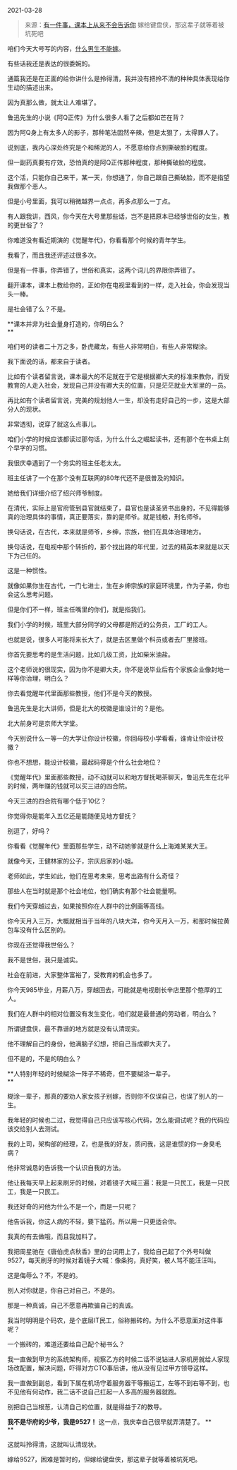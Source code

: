 2021-03-28

> 来源：[有一件事，课本上从来不会告诉你](http://mp.weixin.qq.com/s?__biz=MzU3NDc5Nzc0NQ==&mid=2247501420&idx=1&sn=c8dddac125492680f236caaff23ba5fc&chksm=fd2e64b2ca59eda4935a8a5ee61fe7c8ff481db15b269d4d2d5b48c85e3b9ccb7e545f20e175&scene=27#wechat_redirect)
> 嫁给键盘侠，那这辈子就等着被坑死吧

咱们今天大号写的内容，[什么男生不能嫁](https://mp.weixin.qq.com/s?__biz=MzU0MjYwNDU2Mw==&mid=2247497601&idx=2&sn=9c95f2406b60747bd2950eff485c0a1f&chksm=fb1a9bfdcc6d12ebd469c85c0c555168067cb87ee60a8baae5cf2dbd2827f9bd1b0208cc755f&token=81177465&lang=zh_CN&scene=21#wechat_redirect)。  

  

有些话我还是表达的很委婉的。

  

通篇我还是在正面的给你讲什么是拎得清，我并没有把拎不清的种种具体表现给你生动的描述出来。

  

因为真那么做，就太让人难堪了。

  

鲁迅先生的小说《阿Q正传》为什么很多人看了之后都如芒在背？

  

因为阿Q身上有太多人的影子，那种笔法固然辛辣，但是太狠了，太得罪人了。

  

说到底，我内心深处终究是个和稀泥的人，不愿意给你点到撕破脸的程度。  

  

但一副药真要有疗效，恐怕真的是阿Q正传那种程度，那种撕破脸的程度。  

  

这个活，只能你自己来干，某一天，你想通了，你自己跟自己撕破脸，而不是指望我做那个恶人。  

  

但是小号里面，我可以稍微越界一点点，再多点那么一丁点。  

  

有人跟我讲，西风，你今天在大号里那些话，岂不是把原本已经够世俗的女生，教的更世俗了？  

  

你难道没有看近期演的《觉醒年代》，你看看那个时候的青年学生。  

  

我看了，而且我还评述过很多次。  

  

但是有一件事，你弄错了，世俗和真实，这两个词儿的界限你弄错了。

  

翻开课本，课本上教给你的，正如你在电视里看到的一样，走入社会，你会发现当头一棒。  

  

是社会错了么？不是。

  

 **课本并非为社会量身打造的，你明白么？  
**

  

咱们号的读者二十万之多，卧虎藏龙，有些人非常明白，有些人非常糊涂。  

  

我下面说的话，都来自于读者。  

  

比如有个读者留言说，课本最大的不足就在于它是根据卿大夫的标准来教你，而受教育的人走入社会，发现自己并没有卿大夫的位置，只是茫茫就业大军里的一员。

  

再比如有个读者留言说，完美的规划他人一生，却没有走好自己的一步，这是大部分人的现状。

  

非常透彻，说穿了就这么点事儿。  

  

咱们小学的时候应该都读过那句话，为什么什么之崛起读书，还有那个在书桌上刻个早字的习惯。  

  

我很庆幸遇到了一个务实的班主任老太太。  

  

班主任讲了一个在那个没有互联网的80年代还不是很普及的知识。  

  

她给我们详细介绍了绍兴师爷制度。

  

在清代，实际上是官府管到县官就结束了，县官也是读圣贤书出身的，不见得能够真的治理具体的事情，真正要落实，靠的是师爷。就是钱粮，刑名师爷。

  

换句话说，在古代，本来就是师爷，乡绅，宗族，他们在具体治理地方。  

  

换句话说，在电视中那个转折的，那个找出路的年代里，过去的精英本来就是以天下为己任的。  

  

这是一种惯性。

  

就像如果你生在古代，一门七进士，生在乡绅宗族的家庭环境里，作为子弟，你也会这么思考问题。  

  

但是你们不一样，班主任嘴里的你们，就是指我们。  

  

我们小学的时候，班里大部分同学的父母都是附近的公务员，工厂的工人。  

  

也就是说，很多人可能将来长大了，就是去区里做个科员或者去厂里接班。  

  

你首先要思考的是生活问题，比如几级工资，比如柴米油盐。  

  

这个老师说的很现实，因为你不是卿大夫，你不是说毕业后有个家族企业像封地一样等你治理，明白么？  

  

你去看觉醒年代里面那些教授，他们不是今天的教授。

  

鲁迅先生是北大讲师，但是北大的校徽是谁设计的？是他。

  

北大前身可是京师大学堂。  

  

今天别说什么一等一的大学让你设计校徽，你回母校小学看看，谁肯让你设计校徽？

  

你也不想想，能设计校徽，最起码得是个什么社会地位？

  

《觉醒年代》里面那些教授，动不动就可以和地方督抚喝茶聊天，鲁迅先生在北平的时候，两年赚的钱就可以买三进的四合院。  

  

今天三进的四合院有哪个低于10亿？  

  

你觉得你是能年入五亿还是能随便见地方督抚？  

  

别逗了，好吗？

  

你看看《觉醒年代》里面那些学生，动不动她爹就是什么上海滩某某大王。

  

就像今天，王健林家的公子，宗庆后家的小姐。

  

老师如此，学生如此，他们在思考未来，思考出路有什么奇怪？

  

那些人在当时就是那个社会地位，他们确实有那个社会能量啊。  

  

我们今天穿越过去，如果按照你在人群中的比例画等高线。

  

你今天月入三万，大概就相当于当年的八块大洋，你今天月入一万，和那时候拉黄包车没有什么区别的。

  

你现在还觉得我世俗么？  

  

我不是世俗，我只是诚实。

  

社会在前进，大家整体富裕了，受教育的机会也多了。  

  

你今天985毕业，月薪八万，穿越回去，可能就是电视剧长辛店里那个憨厚的工人。

  

我们在人群中的相对位置没有发生变化，咱们就是最普通的劳动者，明白么？

  

所谓键盘侠，最不靠谱的地方就是没有认清现实。  

  

他不理解自己的身份，他满脑子幻想，把自己当成卿大夫了。  

  

但不是的，不是的明白么？

  

 **人特别年轻的时候糊涂一阵子不稀奇，但不要糊涂一辈子。  
**

  

糊涂一辈子，那真的要劝人家女孩子别嫁，否则你不仅误自己，也误了别人的一生。

  

我年轻的时候也二过，我觉得自己只应该写核心代码，怎么能调试呢？我的代码应该交给别人去测试。

  

我的上司，架构部的经理，Z，也是我的好友，质问我，这是谁惯的你一身臭毛病？

  

他非常诚恳的告诉我一个认识自我的方法。

  

他让我每天早上起来刷牙的时候，对着镜子大喊三遍：我是一只民工，我是一只民工，我是一只民工。

  

我还好奇的问他为什么不是一个，而是一只呢？

  

他告诉我，你这人病的不轻，要下猛药。所以用一只更适合你。  
  

我真的有去做哦，而且我加料了。  

  

我把周星驰在《唐伯虎点秋香》里的台词用上了，我给自己起了个外号叫做9527，每天刷牙的时候对着镜子大喊：像条狗，真好笑，被人骂不能汪汪叫。  

  

这是侮辱么？不，不是的。  

  

别人对你就是，你自己对自己，不是的。

  

那是一种真诚，自己不愿意再欺骗自己的真诚。  

  

我当时明明是个码农，是个底层IT民工，俗称搬砖的。为什么不愿意面对这件事呢？  

  

一个搬砖的，难道还要给自己配个秘书么？  

  

我一直做到甲方的系统架构师，视察乙方的时候二话不说钻进人家机房就给人家现场改配置，解决问题，吓得对方CTO事后讲，他从没有见过甲方领导这样。  

  

我一直做到副总，看到下属在机场守着服务器干等搬运工，左等不到右等不到，也不见他有何动作，我二话不说自己扛起一人多高的服务器就跑。  

  

别把自己当根葱，认清自己的位置，就是得益于Z的教导。

  

 **我不是华府的少爷，我是9527！** 这一点，我庆幸自己很早就弄清楚了。 **  
**

  

这就叫拎得清，这就叫认清现状。  

  

嫁给9527，困难是暂时的，但嫁给键盘侠，那这辈子就等着被坑死吧。


